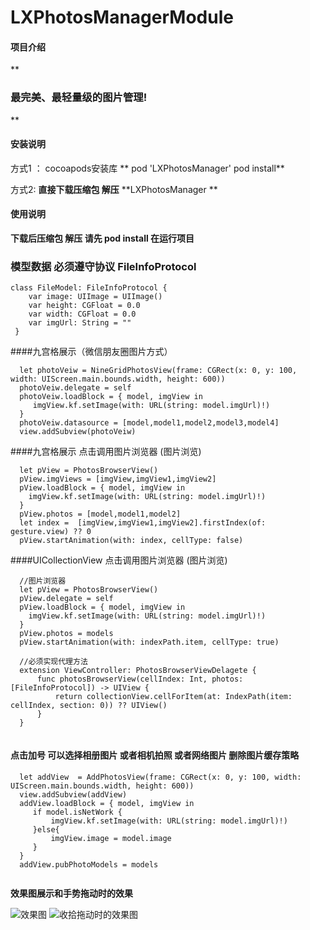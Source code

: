 # LXPhotosManagerModule

#### 项目介绍
 **

### 最完美、最轻量级的图片管理!
** 

#### 安装说明
方式1 ： cocoapods安装库 
        ** pod 'LXPhotosManager'
        pod install** 

方式2:   **直接下载压缩包 解压**    **LXPhotosManager **   

#### 使用说明
 **下载后压缩包 解压   请先 pod install  在运行项目** 

###  模型数据 必须遵守协议  FileInfoProtocol
  
```
class FileModel: FileInfoProtocol {
    var image: UIImage = UIImage()
    var height: CGFloat = 0.0
    var width: CGFloat = 0.0
    var imgUrl: String = ""
 }
```
####九宫格展示（微信朋友圈图片方式）

```
  let photoVeiw = NineGridPhotosView(frame: CGRect(x: 0, y: 100, width: UIScreen.main.bounds.width, height: 600))
  photoVeiw.delegate = self
  photoVeiw.loadBlock = { model, imgView in
     imgView.kf.setImage(with: URL(string: model.imgUrl)!)
  }
  photoVeiw.datasource = [model,model1,model2,model3,model4]
  view.addSubview(photoVeiw)

```
####九宫格展示 点击调用图片浏览器 (图片浏览)

```
  let pView = PhotosBrowserView()
  pView.imgViews = [imgView,imgView1,imgView2]
  pView.loadBlock = { model, imgView in
    imgView.kf.setImage(with: URL(string: model.imgUrl)!)
  }
  pView.photos = [model,model1,model2]
  let index =  [imgView,imgView1,imgView2].firstIndex(of: gesture.view) ?? 0
  pView.startAnimation(with: index, cellType: false)

```
####UICollectionView 点击调用图片浏览器 (图片浏览)

```
  //图片浏览器
  let pView = PhotosBrowserView()
  pView.delegate = self
  pView.loadBlock = { model, imgView in
    imgView.kf.setImage(with: URL(string: model.imgUrl)!)
  }
  pView.photos = models
  pView.startAnimation(with: indexPath.item, cellType: true)
  
  //必须实现代理方法
  extension ViewController: PhotosBrowserViewDelagete {
      func photosBrowserView(cellIndex: Int, photos: [FileInfoProtocol]) -> UIView {
          return collectionView.cellForItem(at: IndexPath(item: cellIndex, section: 0)) ?? UIView()
      }
  }
  
```
####  点击加号 可以选择相册图片 或者相机拍照  或者网络图片 删除图片缓存策略

```
  let addView  = AddPhotosView(frame: CGRect(x: 0, y: 100, width: UIScreen.main.bounds.width, height: 600))
  view.addSubview(addView)
  addView.loadBlock = { model, imgView in
     if model.isNetWork {
         imgView.kf.setImage(with: URL(string: model.imgUrl)!)
     }else{
         imgView.image = model.image
     }
  }
  addView.pubPhotoModels = models
  
```
 **效果图展示和手势拖动时的效果** 


![效果图](https://images.gitee.com/uploads/images/2020/0413/210512_a13591d4_1890422.png "Simulator Screen Shot - iPhone 11 Pro Max - 2020-04-13 at 21.01.36.png")
![收拾拖动时的效果图](https://images.gitee.com/uploads/images/2020/0413/210819_01e0de32_1890422.png "Simulator Screen Shot - iPhone 11 Pro Max - 2020-04-13 at 21.07.25.png")
